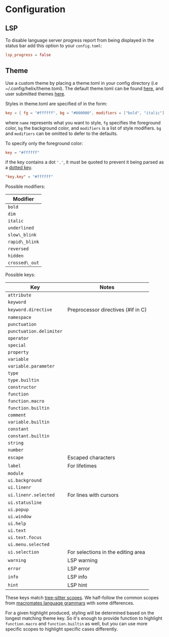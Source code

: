 # Configuration

## LSP

To disable language server progress report from being displayed in the status bar add this option to your `config.toml`:
```toml
lsp_progress = false
```

## Theme

Use a custom theme by placing a theme.toml in your config directory (i.e ~/.config/helix/theme.toml). The default theme.toml can be found [here](https://github.com/helix-editor/helix/blob/master/theme.toml), and user submitted themes [here](https://github.com/helix-editor/helix/blob/master/contrib/themes).

Styles in theme.toml are specified of in the form:

```toml
key = { fg = "#ffffff", bg = "#000000", modifiers = ["bold", "italic"] }
```

where `name` represents what you want to style, `fg` specifies the foreground color, `bg` the background color, and `modifiers` is a list of style modifiers. `bg` and `modifiers` can be omitted to defer to the defaults.

To specify only the foreground color:

```toml
key = "#ffffff"
```

if the key contains a dot `'.'`, it must be quoted to prevent it being parsed as a [dotted key](https://toml.io/en/v1.0.0#keys).

```toml
"key.key" = "#ffffff"
```

Possible modifiers:

| Modifier       |
| ---            |
| `bold`         |
| `dim`          |
| `italic`       |
| `underlined`   |
| `slow\_blink`  |
| `rapid\_blink` |
| `reversed`     |
| `hidden`       |
| `crossed\_out` |

Possible keys:

| Key                     | Notes                               |
| ---                     | ---                                 |
| `attribute`             |                                     |
| `keyword`               |                                     |
| `keyword.directive`     | Preprocessor directives (\#if in C) |
| `namespace`             |                                     |
| `punctuation`           |                                     |
| `punctuation.delimiter` |                                     |
| `operator`              |                                     |
| `special`               |                                     |
| `property`              |                                     |
| `variable`              |                                     |
| `variable.parameter`    |                                     |
| `type`                  |                                     |
| `type.builtin`          |                                     |
| `constructor`           |                                     |
| `function`              |                                     |
| `function.macro`        |                                     |
| `function.builtin`      |                                     |
| `comment`               |                                     |
| `variable.builtin`      |                                     |
| `constant`              |                                     |
| `constant.builtin`      |                                     |
| `string`                |                                     |
| `number`                |                                     |
| `escape`                | Escaped characters                  |
| `label`                 | For lifetimes                       |
| `module`                |                                     |
| `ui.background`         |                                     |
| `ui.linenr`             |                                     |
| `ui.linenr.selected`    | For lines with cursors              |
| `ui.statusline`         |                                     |
| `ui.popup`              |                                     |
| `ui.window`             |                                     |
| `ui.help`               |                                     |
| `ui.text`               |                                     |
| `ui.text.focus`         |                                     |
| `ui.menu.selected`      |                                     |
| `ui.selection`          | For selections in the editing area  |
| `warning`               | LSP warning                         |
| `error`                 | LSP error                           |
| `info`                  | LSP info                            |
| `hint`                  | LSP hint                            |

These keys match [tree-sitter scopes](https://tree-sitter.github.io/tree-sitter/syntax-highlighting#theme). We half-follow the common scopes from [macromates language grammars](https://macromates.com/manual/en/language_grammars) with some differences.

For a given highlight produced, styling will be determined based on the longest matching theme key. So it's enough to provide function to highlight `function.macro` and `function.builtin` as well, but you can use more specific scopes to highlight specific cases differently.

